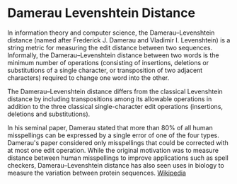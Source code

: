 # Damerau Levenshtein Distance

In information theory and computer science, the Damerau–Levenshtein distance (named after Frederick J. Damerau and Vladimir I. Levenshtein) is a string metric for measuring the edit distance between two sequences. Informally, the Damerau–Levenshtein distance between two words is the minimum number of operations (consisting of insertions, deletions or substitutions of a single character, or transposition of two adjacent characters) required to change one word into the other.

The Damerau–Levenshtein distance differs from the classical Levenshtein distance by including transpositions among its allowable operations in addition to the three classical single-character edit operations (insertions, deletions and substitutions).

In his seminal paper, Damerau stated that more than 80% of all human misspellings can be expressed by a single error of one of the four types. Damerau's paper considered only misspellings that could be corrected with at most one edit operation. While the original motivation was to measure distance between human misspellings to improve applications such as spell checkers, Damerau–Levenshtein distance has also seen uses in biology to measure the variation between protein sequences. [Wikipedia](https://en.wikipedia.org/wiki/Damerau%E2%80%93Levenshtein_distance)

